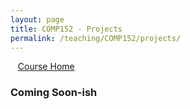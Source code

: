 ```yaml
---
layout: page
title: COMP152 - Projects
permalink: /teaching/COMP152/projects/
---
```


&nbsp;&nbsp;&nbsp;[Course Home](/teaching/COMP152/)

### Coming Soon-ish

